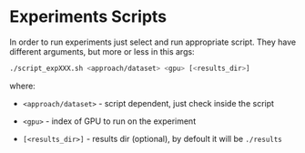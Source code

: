 Experiments Scripts 
===================

In order to run experiments just select and run appropriate script. 
They have different arguments, but more or less in this args: 

```bash
./script_expXXX.sh <approach/dataset> <gpu> [<results_dir>]
```

where: 
    
- `<approach/dataset>` - script dependent, just check inside the script

- `<gpu>` - index of GPU to run on the experiment

- `[<results_dir>]` - results dir (optional), by defoult it will be `./results`
